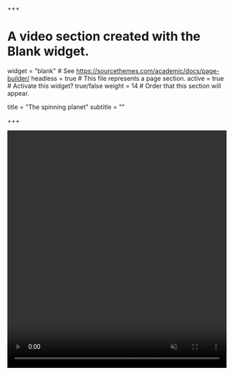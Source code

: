 +++
# A video section created with the Blank widget.

widget = "blank"  # See https://sourcethemes.com/academic/docs/page-builder/
headless = true  # This file represents a page section.
active = true  # Activate this widget? true/false
weight = 14  # Order that this section will appear.

title = "The spinning planet"
subtitle = ""

+++

<div class="row post-image-bg" markdown="0"><video width="99%" height="540" autoplay="" loop="" muted="" markdown="0"><source src="video.mp4" type="video/mp4" markdown="0"></video> </div>

